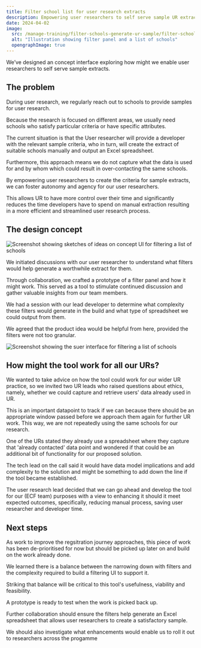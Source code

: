 ```yaml
---
title: Filter school list for user research extracts
description: Empowering user researchers to self serve sample UR extracts
date: 2024-04-02
image:
  src: /manage-training/filter-schools-generate-ur-sample/filter-schools-generate-ur-sample.jpg
  alt: "Illustration showing filter panel and a list of schools"
  opengraphImage: true
---
```


We’ve designed an concept interface exploring how might we enable user researchers to self serve sample extracts.

## The problem

During user research, we regularly reach out to schools to provide samples for user research.

Because the research is focused on different areas, we usually need schools who satisfy particular criteria or have specific attributes.

The current situation is that the User researcher will provide a developer with the relevant sample criteria, who in turn, will create the extract of suitable schools manually and output an Excel spreadsheet.

Furthermore, this approach means we do not capture what the data is used for and by whom which could result in over-contacting the same schools.

By empowering user researchers to create the criteria for sample extracts, we can foster autonomy and agency for our user researchers.

This allows UR to have more control over their time and significantly reduces the time developers have to spend on manual extraction resulting in a more efficient and streamlined user research process.

## The design concept

![Screenshot showing sketches of ideas on concept UI for filtering a list of schools](filters-sketches.png)

We initiated discussions with our user researcher to understand what filters would help generate a worthwhile extract for them.

Through collaboration, we crafted a prototype of a filter panel and how it might work. This served as a tool to stimulate continued discussion and gather valuable insights from our team members.

We had a session with our lead developer to determine what complexity these filters would generate in the build and what type of spreadsheet we could output from them.

We agreed that the product idea would be helpful from here, provided the filters were not too granular.

![Screenshot showing the suer interface for filtering a list of schools](filter-list-of-schools.png)

## How might the tool work for all our URs?

We wanted to take advice on how the tool could work for our wider UR practice, so we invited two UR leads who raised questions about ethics, namely, whether we could capture and retrieve users' data already used in UR.

This is an important datapoint to track if we can because there should be an appropriate window passed before we approach them again for further UR work. This way, we are not repeatedly using the same schools for our research.

One of the URs stated they already use a spreadsheet where they capture that 'already contacted' data point and wondered if that could be an additional bit of functionality for our proposed solution.

The tech lead on the call said it would have data model implications and add complexity to the solution and might be something to add down the line if the tool became established. 

The user research lead decided that we can go ahead and develop the tool for our (ECF team) purposes with a view to enhancing it should it meet expected outcomes, specifically, reducing manual process, saving user researcher and developer time.


## Next steps

As work to improve the regsitration journey approaches, this piece of work has been de-prioritised for now but should be picked up later on and build on the work already done.

We learned there is a balance between the narrowing down with filters and the complexity required to build a filtering UI to support it.

Striking that balance will be critical to this tool's usefulness, viability and feasibility.

A prototype is ready to test when the work is picked back up.

Further collaboration should ensure the filters help generate an Excel spreadsheet that allows user researchers to create a satisfactory sample. 

We should also investigate what enhancements would enable us to roll it out to researchers across the progamme
